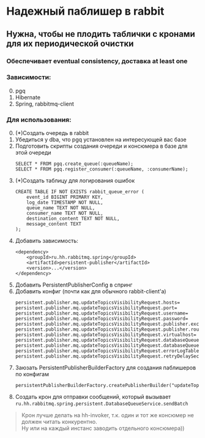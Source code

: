 # Надежный паблишер в rabbit
## Нужна, чтобы не плодить таблички с кронами для их периодической очистки
### Обеспечивает eventual consistency, доставка at least one
### Зависимости:
0. pgq
1. Hibernate
2. Spring, rabbitmq-client
### Для использования:
0. (*)Создать очередь в rabbit
1. Убедиться у dba, что pgq установлен на интересующей вас базе
2. Подготовить скрипты создания очереди и консюмера в базе для этой очереди
    ```
    SELECT * FROM pgq.create_queue(:queueName);
    SELECT * FROM pgq.register_consumer(:queueName, :consumerName);
    ```
3. (*)Создать таблицу для логирования ошибок
    ```
    CREATE TABLE IF NOT EXISTS rabbit_queue_error (
        event_id BIGINT PRIMARY KEY,
        log_date TIMESTAMP NOT NULL,
        queue_name TEXT NOT NULL,
        consumer_name TEXT NOT NULL,
        destination_content TEXT NOT NULL,
        message_content TEXT
    );
    ```
4. Добавить зависимость:
    ```
    <dependency>
        <groupId>ru.hh.rabbitmq.spring</groupId>
        <artifactId>persistent-publisher</artifactId>
        <version>...</version>
    </dependency>
    ```
5. Добавить PersistentPublisherConfig в спринг
6. Добавить конфиг (почти как для обычного rabbit-client'а)
    ```
    persistent.publisher.mq.updateTopicsVisibilityRequest.hosts=
    persistent.publisher.mq.updateTopicsVisibilityRequest.port=
    persistent.publisher.mq.updateTopicsVisibilityRequest.username=
    persistent.publisher.mq.updateTopicsVisibilityRequest.password=
    persistent.publisher.mq.updateTopicsVisibilityRequest.publisher.exchange=
    persistent.publisher.mq.updateTopicsVisibilityRequest.publisher.routingKey=
    persistent.publisher.mq.updateTopicsVisibilityRequest.virtualhost=
    persistent.publisher.mq.updateTopicsVisibilityRequest.databaseQueueName=
    persistent.publisher.mq.updateTopicsVisibilityRequest.databaseQueueConsumerName=
    persistent.publisher.mq.updateTopicsVisibilityRequest.errorLogTableName=
    persistent.publisher.mq.updateTopicsVisibilityRequest.retryDelaySec=
    ```
7. Заюзать PersistentPublisherBuilderFactory для создания паблишеров по конфигам
    ```
    persistentPublisherBuilderFactory.createPublisherBuilder("updateTopicsVisibilityRequest")
    ```
8. Создать крон для отправки сообщений, который вызывает `ru.hh.rabbitmq.spring.persistent.DatabaseQueueService.sendBatch`
> Крон лучше делать на hh-invoker, т.к. один и тот же консюмер не должен читать конкурентно.  
Ну или на каждый инстанс заводить отдельного консюмера))
